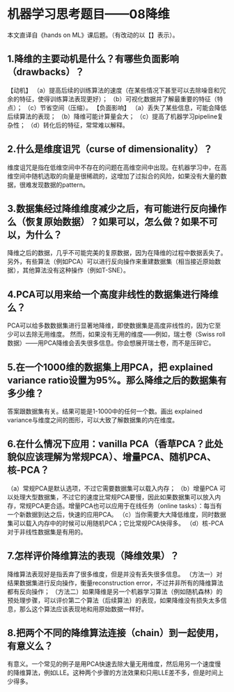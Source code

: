 # 机器学习思考题目——08降维

本文直译自《hands on ML》课后题。（有改动的以【】表示）。

## 1.降维的主要动机是什么？有哪些负面影响（drawbacks）？

【动机】
（a）提高后续的训练算法的速度（在某些情况下甚至可以去除噪音和冗余的特征，使得训练算法表现更好）；
（b）可视化数据并了解最重要的特征（特点）；
（c）节省空间（压缩）。
【负面影响】
（a）丢失了某些信息，可能会降低后续算法的表现；
（b）降维可能计算量会大；
（c）提高了机器学习pipeline复杂性；
（d）转化后的特征，常常难以解释。

## 2.什么是维度诅咒（curse of dimensionality）？

维度诅咒是指在低维空间中不存在的问题在高维空间中出现。在机器学习中，在高维空间中随机选取的向量是很稀疏的，这增加了过拟合的风险，如果没有大量的数据，很难发现数据的pattern。

## 3.数据集经过降维维度减少之后，有可能进行反向操作么（恢复原始数据）？如果可以，怎么做？如果不可以，为什么？

降维之后的数据，几乎不可能完美的复原数据，因为在降维的过程中数据丢失了。另外，有些算法（例如PCA）可以进行反向操作来重建数据集（相当接近原始数据），其他算法没有这种操作（例如T-SNE）。

## 4.PCA可以用来给一个高度非线性的数据集进行降维么？

PCA可以给多数数据集进行显著地降维，即使数据集是高度非线性的，因为它至少可以去除无用维度。
然而，如果没有无用的维度——例如，瑞士卷（Swiss roll数据）——用PCA降维会丢失很多信息。你会想展开瑞士卷，而不是压碎它。

## 5.在一个1000维的数据集上用PCA，把 explained variance ratio设置为95%。那么降维之后的数据集有多少维？

答案跟数据集有关。结果可能是1-1000中的任何一个数。画出 explained variance与维度之间的图形，可以大致了解数据集的内在维度。

## 6.在什么情况下应用：vanilla PCA（香草PCA？此处貌似应该理解为常规PCA）、增量PCA、随机PCA、核-PCA？

（a）常规PCA是默认选项，不过它需要数据集可以载入内存；
（b）增量PCA 可以处理大型数据集，不过它的速度比常规PCA要慢，因此如果数据集可以放入内存，常规PCA更合适。增量PCA也可以应用于在线任务（online tasks）：每当有一个新数据到达之后，快速的应用PCA。
（c）当你需要大大降低维度，同时数据集可以载入内存中的时候可以用随机PCA；它比常规PCA快得多。
（d）核-PCA对于非线性数据集是有用的。

## 7.怎样评价降维算法的表现（降维效果）？

降维算法表现好是指丢弃了很多维度，但是并没有丢失很多信息。
（方法一）对结果数据集进行反向操作，衡量reconstruction error，不过并非所有的降维算法都有反向操作；
（方法二）如果降维是另一个机器学习算法（例如随机森林）的预处理步骤，可以评价第二个算法（后续算法）的表现，如果降维没有损失太多信息，那么这个算法应该表现地和用原始数据一样好。

## 8.把两个不同的降维算法连接（chain）到一起使用，有意义么？

有意义。一个常见的例子是用PCA快速去除大量无用维度，然后用另一个速度慢的降维算法，例如LLE。这种两个步骤的方法效果和只用LLE差不多，但是时间上少得多。